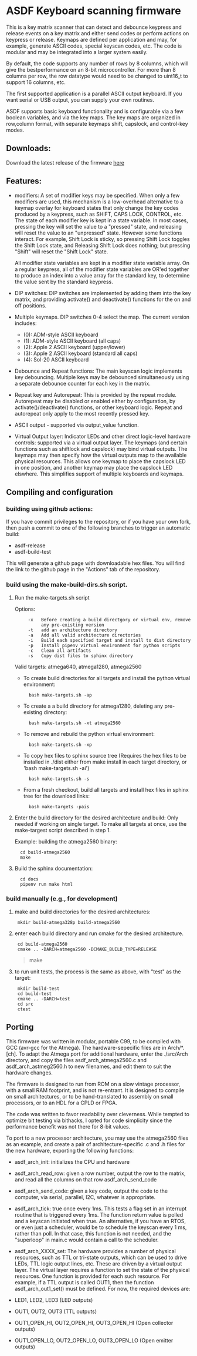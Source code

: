 # ASDF Keyboard scanning firmware

This is a key matrix scanner that can detect and debounce keypress and release
events on a key matrix and either send codes or perform actions on keypress or
release. Keymaps are defined per application and may, for example, generate
ASCII codes, special keyscan codes, etc. The code is modular and may be
integrated into a larger system easily.

By default, the code supports any number of rows by 8 columns, which will give
the bestperformance on an 8-bit microcontroller. For more than 8 columns per
row, the row datatype would need to be changed to uint16_t to support 16
columns, etc.

The first supported application is a parallel ASCII output keyboard. If you want
serial or USB output, you can supply your own routines.

ASDF supports basic keyboard functionality and is configurable via a few
boolean variables, and via the key maps. The key maps are organized in
row,column format, with separate keymaps shift, capslock, and control-key modes.

## Downloads:

Download the latest release of the firmware [here](https://osiweb.github.io/unified_retro_keyboard)

## Features:

* modifiers: A set of modifier keys may be specified. When only a few modifiers
  are used, this mechanism is a low-overhead alternative to a keymap overlay for
  keyboard states that only change the key codes produced by a keypress, such as
  SHIFT, CAPS LOCK, CONTROL, etc. The state of each modifier key is kept in a
  state variable. In most cases, pressing the key will set the value to a
  "pressed" state, and releasing will reset the value to an "unpressed" state.
  However some functions interact. For example, Shift Lock is sticky, so
  pressing Shift Lock toggles the Shift Lock state, and Releasing Shift Lock
  does nothing; but pressing "Shift" will reset the "Shift Lock" state.

  All modifier state variables are kept in a modifier state variable array. On a
  regular keypress, all of the modifier state variables are OR'ed together to
  produce an index into a value array for the standard key, to determine the
  value sent by the standard keypress.

* DIP switches: DIP switches are implemented by adding them into the key
  matrix, and providing activate() and deactivate() functions for the on and off
  positions.

* Multiple keymaps. DIP switches 0-4 select the map. The current version
  includes: 
  
  * (0): ADM-style ASCII keyboard 
  * (1): ADM-style ASCII keyboard (all caps)
  * (2): Apple 2 ASCII keyboard (upper/lower)
  * (3): Apple 2 ASCII keyboard (standard all caps)
  * (4): Sol-20 ASCII keyboard

* Debounce and Repeat functions: The main keyscan logic implements key
  debouncing. Multiple keys may be debounced simultaneously using a separate
  debounce counter for each key in the matrix.

* Repeat key and Autorepeat: This is provided by the repeat module. Autorepeat
  may be disabled or enabled either by configuration, by activate()/deactivate()
  functions, or other keyboard logic. Repeat and autorepeat only apply to the
  most recently pressed key.

* ASCII output - supported via output_value function.

* Virtual Output layer: Indicator LEDs and other direct logic-level hardware
 controls: supported via a virtual output layer. The keymaps (and certain
 functions such as shiftlock and capslock) may bind virtual outputs. The keymaps
 may then specify how the virtual outputs map to the available physical
 resources. This allows one keymap to place the capslock LED in one position,
 and another keymap may place the capslock LED elswhere. This simplifies support
 of multiple keyboards and keymaps.

## Compiling and configuration

### building using github actions:

If you have commit privileges to the repository, or if you have your own fork,
then push a commit to one of the following branches to trigger an automatic build:

- asdf-release
- asdf-build-test

This will generate a github page with downloadable hex files. You will find the
link to the github page in the "Actions" tab of the repository.  

### build using the make-build-dirs.sh script.


1) Run the make-targets.sh script

    Options:

            -x   Before creating a build directgory or virtual env, remove
                 any pre-existing version
            -t   add an architecture directory
            -a   Add all valid architecture directories
            -i   Build each specified target and install to dist directory
            -p   Install pipenv virtual environment for python scripts
            -c   Clean all artifacts
            -s   Copy dist files to sphinx directory

    Valid targets: atmega640, atmega1280, atmega2560

    - To create build directories for all targets and install the python virtual
      environment:

            bash make-targets.sh -ap

    - To create a a build directory for atmega1280, deleting any pre-existing directory:

            bash make-targets.sh -xt atmega2560

    - To remove and rebuild the python virtual environment:

            bash make-targets.sh -xp

    - To copy hex files to sphinx source tree (Requires the hex files
      to be installed in ./dist either from make install in each target
      directory, or 'bash make-targets.sh -ai')

            bash make-targets.sh -s


    - From a fresh checkout, build all targets and install hex files in
      sphinx tree for the download links:

            bash make-targets -pais

2) Enter the build directory for the desired architecture and build:
   Only needed if working on single target.  To make all targets at once,
   use the make-targest script described in step 1.

   Example: building the atmega2560 binary:

         cd build-atmega2560
         make

3) Build the sphinx documentation:

         cd docs
         pipenv run make html

### build manually (e.g., for development)

1) make and build directories for the desired architectures:

        mkdir build-atmega328p build-atmega2560

3) enter each build directory and run cmake for the desired architecture.

        cd build-atmega2560
        cmake .. -DARCH=atmega2560 -DCMAKE_BUILD_TYPE=RELEASE
   >    make

4) to run unit tests, the process is the same as above, with "test" as the
   target:

        mkdir build-test
        cd build-test
        cmake .. -DARCH=test
        cd src
        ctest

## Porting

This firmware was written in modular, portable C99, to be compiled with GCC
(avr-gcc for the Atmega). The hardware-sepecific files are in Arch/*.[ch]. To
adapt the Atmega port for additional hardware, enter the ./src/Arch directory,
and copy the files asdf_arch_atmega2560.c and asdf_arch_astmeg2560.h to new
filenames, and edit them to suit the hardware changes.

The firmware is designed to run from ROM on a slow vintage processor, with a
small RAM footprint, and is not re-entrant. It is designed to compile on small
architectures, or to be hand-translated to assembly on small processors, or to
an HDL for a CPLD or FPGA.

The code was written to favor readability over cleverness. While tempted to
optimize bit testing via bithacks, I opted for code simplicity since the
performance benefit was not there for 8-bit values.

To port to a new processor architecture, you may use the atmega2560 files as an
example, and create a pair of architecture-specific .c and .h files for the new
hardware, exporting the following functions:

- asdf_arch_init: initializes the CPU and hardware

- asdf_arch_read_row: given a row number, output the row to the matrix, and read
  all the columns on that row asdf_arch_send_code

- asdf_arch_send_code: given a key code, output the code to the computer, via
  serial, parallel, I2C, whatever is appropriate.

- asdf_arch_tick: true once every 1ms. This tests a flag set in an interrupt
  routine that is triggered every 1ms. The function return value is polled and a
  keyscan initiated when true. An alternative, if you have an RTOS, or even just
  a scheduler, would be to schedule the keyscan every 1 ms, rather than poll. In
  that case, this function is not needed, and the "superloop" in main.c would
  contain a call to the scheduler.
  
- asdf_arch_XXXX_set: The hardware provides a number of physical resources, such
  as TTL or tri-state outputs, which can be used to drive LEDs, TTL logic output
  lines, etc. These are driven by a virtual output layer. The virtual layer
  requires a function to set the state of the physical resources. One function
  is provided for each such resource. For example, if a TTL output is called
  OUT1, then the function asdf_arch_out1_set() must be defined. For now, the
  required devices are: 
- LED1, LED2, LED3 (LED outputs)
- OUT1, OUT2, OUT3 (TTL outputs)
- OUT1\_OPEN\_HI, OUT2\_OPEN\_HI, OUT3\_OPEN\_HI (Open collector outputs)
- OUT1\_OPEN\_LO, OUT2\_OPEN\_LO, OUT3\_OPEN\_LO (Open emitter outputs)


